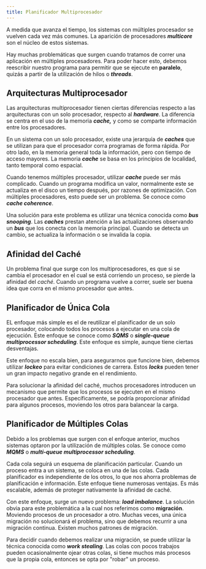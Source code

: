 ```yaml
---
title: Planificador Multiprocesador
---
```


A medida que avanza el tiempo, los sistemas con múltiples procesador se vuelven cada vez más comunes. La aparición de procesadores ***multicore*** son el núcleo de estos sistemas.

Hay muchas problemáticas que surgen cuando tratamos de correr una aplicación en múltiples procesadores. Para poder hacer esto, debemos reescribir nuestro programa para permitir que se ejecute en **paralelo**, quizás a partir de la utilización de hilos o ***threads***.

## Arquitecturas Multiprocesador

Las arquitecturas multiprocesador tienen ciertas diferencias respecto a las arquitecturas con un solo procesador, respecto al ***hardware***. La diferencia se centra en el uso de la memoria ***cache,*** y como se comparte información entre los procesadores.

En un sistema con un solo procesador, existe una jerarquía de ***caches*** que se utilizan para que el procesador corra programas de forma rápida. Por otro lado, en la memoria general toda la información, pero con tiempo de acceso mayores. La memoria ***cache*** se basa en los principios de localidad, tanto temporal como espacial.

Cuando tenemos múltiples procesador, utilizar ***cache*** puede ser más complicado. Cuando un programa modifica un valor, normalmente este se actualiza en el disco un tiempo después, por razones de optimización. Con múltiples procesadores, esto puede ser un problema. Se conoce como ***cache coherence***.

Una solución para este problema es utilizar una técnica conocida como ***bus snooping***. Las ***caches*** prestan atención a las actualizaciones observando un ***bus*** que los conecta con la memoria principal. Cuando se detecta un cambio, se actualiza la información o se invalida la copia.

## Afinidad del Caché

Un problema final que surge con los multiprocesadores, es que si se cambia el procesador en el cual se está corriendo un proceso, se pierde la afinidad del *caché*. Cuando un programa vuelve a correr, suele ser buena idea que corra en el mismo procesador que antes.

## Planificador de Única Cola

EL enfoque más simple es el de reutilizar el planificador de un solo procesador, colocando todos los procesos a ejecutar en una cola de ejecución. Este enfoque se conoce como ***SQMS*** o ***single-queue multiprocessor scheduling***. Este enfoque es simple, aunque tiene ciertas desventajas.

Este enfoque no escala bien, para asegurarnos que funcione bien, debemos utilizar ***lockeo*** para evitar condiciones de carrera. Estos ***locks*** pueden tener un gran impacto negativo grande en el rendimiento.

Para solucionar la afinidad del caché, muchos procesadores introducen un mecanismo que permite que los procesos se ejecuten en el mismo procesador que antes. Específicamente, se podría proporcionar afinidad para algunos procesos, moviendo los otros para balancear la carga.

## Planificador de Múltiples Colas

Debido a los problemas que surgen con el enfoque anterior, muchos sistemas optaron por la utilización de múltiples colas. Se conoce como ***MQMS*** o ***multi-queue multiprocessor scheduling***.

Cada cola seguirá un esquema de planificación particular. Cuando un proceso entra a un sistema, se coloca en una de las colas. Cada planificador es independiente de los otros, lo que nos ahorra problemas de planificación e información. Este enfoque tiene numerosas ventajas. Es más escalable, además de proteger nativamente la afinidad de caché.

Con este enfoque, surge un nuevo problema: ***load imbalance***. La solución obvia para este problemática a la cual nos referimos como **migración**. Moviendo procesos de un procesador a otro. Muchas veces, una única migración no solucionará el problema, sino que debemos recurrir a una migración continua. Existen muchos patrones de migración.

Para decidir cuando debemos realizar una migración, se puede utilizar la técnica conocida como ***work stealing***. Las colas con pocos trabajos pueden ocasionalmente ojear otras colas, si tiene muchos más procesos que la propia cola, entonces se opta por "robar" un proceso.
